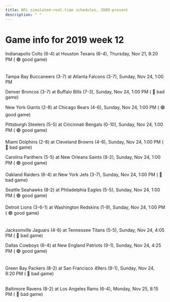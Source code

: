 ```yaml
---
title: NFL simulated-real-time schedules, 2009-present
description: " "
---
```


# Game info for 2019 week 12

Indianapolis Colts (6-4) at Houston Texans (6-4), Thursday, Nov 21, 8:20 PM (	:green_circle: good game)

<br/>Tampa Bay Buccaneers (3-7) at Atlanta Falcons (3-7), Sunday, Nov 24, 1:00 PM

Denver Broncos (3-7) at Buffalo Bills (7-3), Sunday, Nov 24, 1:00 PM (	:red_circle: bad game)

New York Giants (2-8) at Chicago Bears (4-6), Sunday, Nov 24, 1:00 PM (	:green_circle: good game)

Pittsburgh Steelers (5-5) at Cincinnati Bengals (0-10), Sunday, Nov 24, 1:00 PM (	:green_circle: good game)

Miami Dolphins (2-8) at Cleveland Browns (4-6), Sunday, Nov 24, 1:00 PM (	:red_circle: bad game)

Carolina Panthers (5-5) at New Orleans Saints (8-2), Sunday, Nov 24, 1:00 PM (	:green_circle: good game)

Oakland Raiders (6-4) at New York Jets (3-7), Sunday, Nov 24, 1:00 PM (	:red_circle: bad game)

Seattle Seahawks (8-2) at Philadelphia Eagles (5-5), Sunday, Nov 24, 1:00 PM (	:green_circle: good game)

Detroit Lions (3-6-1) at Washington Redskins (1-9), Sunday, Nov 24, 1:00 PM (	:green_circle: good game)

<br/>Jacksonville Jaguars (4-6) at Tennessee Titans (5-5), Sunday, Nov 24, 4:05 PM (	:red_circle: bad game)

Dallas Cowboys (6-4) at New England Patriots (9-1), Sunday, Nov 24, 4:25 PM (	:green_circle: good game)

<br/>Green Bay Packers (8-2) at San Francisco 49ers (9-1), Sunday, Nov 24, 8:20 PM (	:red_circle: bad game)

<br/>Baltimore Ravens (8-2) at Los Angeles Rams (6-4), Monday, Nov 25, 8:15 PM (	:red_circle: bad game)


